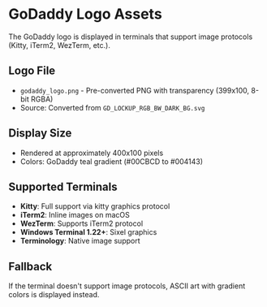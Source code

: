# GoDaddy Logo Assets

The GoDaddy logo is displayed in terminals that support image protocols (Kitty, iTerm2, WezTerm, etc.).

## Logo File
- `godaddy_logo.png` - Pre-converted PNG with transparency (399x100, 8-bit RGBA)
- Source: Converted from `GD_LOCKUP_RGB_BW_DARK_BG.svg`

## Display Size
- Rendered at approximately 400x100 pixels
- Colors: GoDaddy teal gradient (#00CBCD to #004143)

## Supported Terminals
- **Kitty**: Full support via kitty graphics protocol
- **iTerm2**: Inline images on macOS
- **WezTerm**: Supports iTerm2 protocol
- **Windows Terminal 1.22+**: Sixel graphics
- **Terminology**: Native image support

## Fallback
If the terminal doesn't support image protocols, ASCII art with gradient colors is displayed instead.